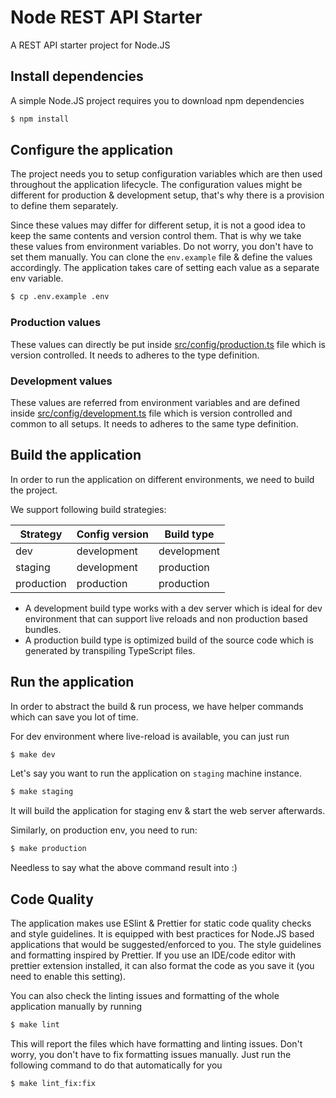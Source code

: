 # Node REST API Starter

A REST API starter project for Node.JS

## Install dependencies

A simple Node.JS project requires you to download npm dependencies

```sh
$ npm install
```

## Configure the application

The project needs you to setup configuration variables which are then used throughout the application lifecycle. The configuration values might be different for production & development setup, that's why there is a provision to define them separately.

Since these values may differ for different setup, it is not a good idea to keep the same contents and version control them. That is why we take these values from environment variables. Do not worry, you don't have to set them manually. You can clone the `env.example` file & define the values accordingly. The application takes care of setting each value as a separate env variable.

```sh
$ cp .env.example .env
```

### Production values

These values can directly be put inside [src/config/production.ts](src/config/production.ts) file which is version controlled. It needs to adheres to the type definition.

### Development values

These values are referred from environment variables and are defined inside [src/config/development.ts](src/config/development.ts) file which is version controlled and common to all setups. It needs to adheres to the same type definition.

## Build the application

In order to run the application on different environments, we need to build the project.

We support following build strategies:

| Strategy   | Config version | Build type  |
| ---------- | -------------- | ----------- |
| dev        | development    | development |
| staging    | development    | production  |
| production | production     | production  |

- A development build type works with a dev server which is ideal for dev environment that can support live reloads and non production based bundles.
- A production build type is optimized build of the source code which is generated by transpiling TypeScript files.

## Run the application

In order to abstract the build & run process, we have helper commands which can save you lot of time.

For dev environment where live-reload is available, you can just run

```sh
$ make dev
```

Let's say you want to run the application on `staging` machine instance.

```sh
$ make staging
```

It will build the application for staging env & start the web server afterwards.

Similarly, on production env, you need to run:

```sh
$ make production
```

Needless to say what the above command result into :)

## Code Quality

The application makes use ESlint & Prettier for static code quality checks and style guidelines. It is equipped with best practices for Node.JS based applications that would be suggested/enforced to you. The style guidelines and formatting inspired by Prettier. If you use an IDE/code editor with prettier extension installed, it can also format the code as you save it (you need to enable this setting).

You can also check the linting issues and formatting of the whole application manually by running

```sh
$ make lint
```

This will report the files which have formatting and linting issues. Don't worry, you don't have to fix formatting issues manually. Just run the following command to do that automatically for you

```sh
$ make lint_fix:fix
```
